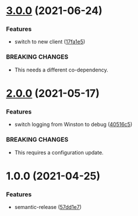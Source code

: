 # [3.0.0](https://github.com/rx-irc/bot-fun/compare/v2.0.0...v3.0.0) (2021-06-24)


### Features

* switch to new client ([17fa1e5](https://github.com/rx-irc/bot-fun/commit/17fa1e5fd76055e9b268b433038850f6792ae4bc))


### BREAKING CHANGES

* This needs a different co-dependency.

# [2.0.0](https://github.com/rx-irc/bot-fun/compare/v1.0.0...v2.0.0) (2021-05-17)


### Features

* switch logging from Winston to debug ([40516c5](https://github.com/rx-irc/bot-fun/commit/40516c5e0f33a85bdb1f829ca8572fc894eef8b4))


### BREAKING CHANGES

* This requires a configuration update.

# 1.0.0 (2021-04-25)


### Features

* semantic-release ([57dd1e7](https://github.com/rx-irc/bot-fun/commit/57dd1e7086c965cbe1f8b55204c38b2873dc843c))
